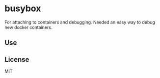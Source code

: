 busybox
=======

For attaching to containers and debugging. Needed an easy way to debug new docker containers. 

## Use


## License

MIT
